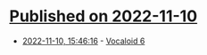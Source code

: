 # [Published on 2022-11-10](index.md)

* [2022-11-10, 15:46:16](https://news.ycombinator.com/item?id=33548133) - [Vocaloid 6](https://www.vocaloid.com/en/)
